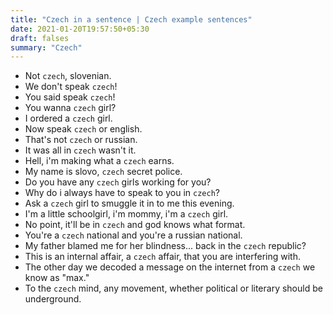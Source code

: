 ```yaml
---
title: "Czech in a sentence | Czech example sentences"
date: 2021-01-20T19:57:50+05:30
draft: falses
summary: "Czech"
---
```

- Not `czech`, slovenian.
- We don't speak `czech`!
- You said speak `czech`!
- You wanna `czech` girl?
- I ordered a `czech` girl.
- Now speak `czech` or english.
- That's not `czech` or russian.
- It was all in `czech` wasn't it.
- Hell, i'm making what a `czech` earns.
- My name is slovo, `czech` secret police.
- Do you have any `czech` girls working for you?
- Why do i always have to speak to you in `czech`?
- Ask a `czech` girl to smuggle it in to me this evening.
- I'm a little schoolgirl, i'm mommy, i'm a `czech` girl.
- No point, it'll be in `czech` and god knows what format.
- You're a `czech` national and you're a russian national.
- My father blamed me for her blindness... back in the `czech` republic?
- This is an internal affair, a `czech` affair, that you are interfering with.
- The other day we decoded a message on the internet from a `czech` we know as "max."
- To the `czech` mind, any movement, whether political or literary should be underground.
                 
